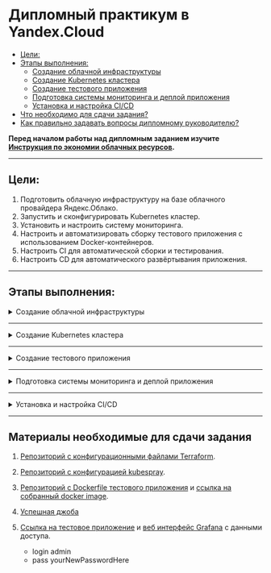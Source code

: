# Дипломный практикум в Yandex.Cloud
  * [Цели:](#цели)
  * [Этапы выполнения:](#этапы-выполнения)
     * [Создание облачной инфраструктуры](#создание-облачной-инфраструктуры)
     * [Создание Kubernetes кластера](#создание-kubernetes-кластера)
     * [Создание тестового приложения](#создание-тестового-приложения)
     * [Подготовка cистемы мониторинга и деплой приложения](#подготовка-cистемы-мониторинга-и-деплой-приложения)
     * [Установка и настройка CI/CD](#установка-и-настройка-cicd)
  * [Что необходимо для сдачи задания?](#что-необходимо-для-сдачи-задания)
  * [Как правильно задавать вопросы дипломному руководителю?](#как-правильно-задавать-вопросы-дипломному-руководителю)

**Перед началом работы над дипломным заданием изучите [Инструкция по экономии облачных ресурсов](https://github.com/netology-code/devops-materials/blob/master/cloudwork.MD).**

---
## Цели:

1. Подготовить облачную инфраструктуру на базе облачного провайдера Яндекс.Облако.
2. Запустить и сконфигурировать Kubernetes кластер.
3. Установить и настроить систему мониторинга.
4. Настроить и автоматизировать сборку тестового приложения с использованием Docker-контейнеров.
5. Настроить CI для автоматической сборки и тестирования.
6. Настроить CD для автоматического развёртывания приложения.

---
## Этапы выполнения:


<details><summary>Создание облачной инфраструктуры</summary>

   1. Создание сервисного аккаунта и подготовка бакета для хранения стейт файлов terraform [тык](./bucket/bucket.tf).
   2. Создание VPC с подсетями в разных зонах доступности [тык](./terraform/networks.tf)
   3. Результат создания облачной инфраструктуры три воркер ноды и одна мастер нода
```
terraform apply
Apply complete! Resources: 16 added, 0 changed, 0 destroyed.

Outputs:

external_ip_control_plane = "62.84.116.224"
external_ip_nodes = tolist([
  "158.160.52.75",
  "62.84.121.132",
  "158.160.131.149",
])
```
   4. Проверяем содержимое полученного файла hosts.yml сгенерированного при помощи темплейта для создание кубернетис кластера постедством **kubespray**.

```
---
all:
  hosts:
    control-plane:
      ansible_host: 62.84.116.224
      ansible_user: ubuntu
    node-1:
      ansible_host: 158.160.114.59
      ansible_user: ubuntu
    node-2:
      ansible_host: 84.201.143.218
      ansible_user: ubuntu
    node-3:
      ansible_host: 158.160.152.9
      ansible_user: ubuntu
  children:
    kube_control_plane:
      hosts:
        control-plane:
    kube_node:
      hosts:
        node-1:
        node-2:
        node-3:
    etcd:
      hosts:
        control-plane:
    k8s_cluster:
      vars:
        supplementary_addresses_in_ssl_keys: [62.84.116.224]
      children:
        kube_control_plane:
        kube_node:
    calico_rr:
      hosts: {}

```

</details>

---
<details><summary>Создание Kubernetes кластера</summary>

   1. Подготавливаем Kubespray.
```
$ git clone https://github.com/kubernetes-sigs/kubespray
$ sudo pip3 install -r requirements.txt
```
   2. Запускаем плейбук на основе инвентори [hosts.yml](./kubespray/inventory/my-k8s-cluster/hosts.yml) полученного при развертывании инфраструктуры терраформом на предыдущем этапе.
```
$ ansible-playbook -i inventory/my-k8s-cluster/hosts.yml --become --become-user=root cluster.yml
```   
   3. Подключаемся к мастеру и копируем содержимое файла (меняя ip на внешний ip мастер ноды) /etc/kubernetes/admin.conf на нашу рабочую машину.
```
apiVersion: v1
clusters:
- cluster:
    certificate-authority-data: LS0tLS1CRUdJTiBDRV...DQVRFLS0tLS0K
    server: https://127.0.0.1:6443
  name: cluster.local
contexts:
- context:
    cluster: cluster.local
    user: kubernetes-admin
  name: kubernetes-admin@cluster.local
current-context: kubernetes-admin@cluster.local
kind: Config
preferences: {}
users:
- name: kubernetes-admin
  user:
    client-certificate-data: LS0tLS1CRUdJTiBDRVJU...lDQVRFLS0tLS0K
    client-key-data: LS0tLS1CRUdJTiBSU0...RFIEtFWS0tLS0tCg==
```
   4. Проверяем доступность кластера.
```
root@my-ubuntu:/home/alyoshqa# kubectl get nodes
NAME            STATUS   ROLES           AGE     VERSION
control-plane   Ready    control-plane   2d23h   v1.29.5
node-1          Ready    <none>          2d23h   v1.29.5
node-2          Ready    <none>          2d23h   v1.29.5
node-3          Ready    <none>          2d23h   v1.29.5
```

```
root@my-ubuntu:/home/alyoshqa# kubectl get pods --all-namespaces
NAMESPACE     NAME                                                     READY   STATUS    RESTARTS        AGE
default       alertmanager-prometheus-stack-kube-prom-alertmanager-0   2/2     Running   6 (168m ago)    2d22h
default       my-kuber-app-745dcd885d-5k9vm                            1/1     Running   1 (153m ago)    10h
default       my-kuber-app-745dcd885d-dlh7s                            1/1     Running   1 (93m ago)     10h
default       my-kuber-app-745dcd885d-hg8d6                            1/1     Running   1 (168m ago)    10h
default       prometheus-prometheus-stack-kube-prom-prometheus-0       2/2     Running   6 (153m ago)    2d22h
default       prometheus-stack-grafana-5976f5cdf4-vdd2m                3/3     Running   9 (93m ago)     2d22h
default       prometheus-stack-kube-prom-operator-7f8785949b-kkgnd     1/1     Running   3 (168m ago)    2d22h
default       prometheus-stack-kube-state-metrics-58575d877f-gpjlj     1/1     Running   7 (151m ago)    2d22h
default       prometheus-stack-prometheus-node-exporter-552qx          1/1     Running   3 (168m ago)    2d22h
default       prometheus-stack-prometheus-node-exporter-572hp          1/1     Running   3 (153m ago)    2d22h
default       prometheus-stack-prometheus-node-exporter-bk4j6          1/1     Running   0               2d22h
default       prometheus-stack-prometheus-node-exporter-lgv46          1/1     Running   3 (93m ago)     2d22h
kube-system   calico-kube-controllers-68485cbf9c-qzmgn                 1/1     Running   3 (93m ago)     2d23h
kube-system   calico-node-dwh96                                        1/1     Running   14 (14m ago)    2d23h
kube-system   calico-node-hmcnr                                        1/1     Running   13 (153m ago)   2d23h
kube-system   calico-node-qbmjx                                        1/1     Running   12 (92m ago)    2d23h
kube-system   calico-node-xmn4l                                        1/1     Running   14 (168m ago)   2d23h
kube-system   coredns-69db55dd76-6tm82                                 1/1     Running   3 (168m ago)    2d23h
kube-system   coredns-69db55dd76-krdmm                                 1/1     Running   0               2d23h
kube-system   dns-autoscaler-6f4b597d8c-jg7vl                          1/1     Running   0               2d23h
kube-system   kube-apiserver-control-plane                             1/1     Running   1               2d23h
kube-system   kube-controller-manager-control-plane                    1/1     Running   18 (12m ago)    2d23h
kube-system   kube-proxy-8j8rv                                         1/1     Running   3 (93m ago)     2d23h
kube-system   kube-proxy-d659q                                         1/1     Running   3 (153m ago)    2d23h
kube-system   kube-proxy-kmqcp                                         1/1     Running   3 (168m ago)    2d23h
kube-system   kube-proxy-n54pf                                         1/1     Running   0               2d23h
kube-system   kube-scheduler-control-plane                             1/1     Running   18 (12m ago)    2d23h
kube-system   nginx-proxy-node-1                                       1/1     Running   3 (93m ago)     2d23h
kube-system   nginx-proxy-node-2                                       1/1     Running   3 (153m ago)    2d23h
kube-system   nginx-proxy-node-3                                       1/1     Running   3 (168m ago)    2d23h
kube-system   nodelocaldns-jkxpg                                       1/1     Running   7 (168m ago)    2d23h
kube-system   nodelocaldns-lc7wf                                       1/1     Running   0               2d23h
kube-system   nodelocaldns-vpm5m                                       1/1     Running   3 (153m ago)    2d23h
kube-system   nodelocaldns-vtvkx                                       1/1     Running   3 (93m ago)     2d23h
```


</details>

---
<details><summary>Создание тестового приложения</summary>

Создадим докер-образ на основе **nginx**, отдающим страницу-портфолио. [Репозиторий с исходниками](https://github.com/A1yoshQa/app.git).

   1.  [Dockerfile](https://github.com/A1yoshQa/app/blob/main/Dockerfile)
   2.  [Конфиг nginx](https://github.com/A1yoshQa/app/blob/main/nginx/app.conf)
   3.  В качесиве регистри был использован [DockerHub](https://hub.docker.com/repository/docker/a1yoshqa/my-kuber-app/general) 
   ![ScreenShot](./img/Screenshot_1.jpg)
   4. Для развертывания приложения в кластере созданы файлы deployment.yml, service.yml.
```
---
apiVersion: apps/v1
kind: Deployment
metadata:
  name: my-kuber-app
spec:
  replicas: 3
  selector:
    matchLabels:
      app: my-kuber-app
  template:
    metadata:
      labels:
        app: my-kuber-app
    spec:
      containers:
        - name: my-kuber-app
          image: a1yoshqa/my-kuber-app:{{image_tag}}
          ports:
            - name: http
              containerPort: 80
              protocol: TCP
```

```
---
apiVersion: v1
kind: Service
metadata:
  name: my-kuber-app-svc
spec:
  type: NodePort
  selector:
    app: my-kuber-app
  ports:
    - name: web
      nodePort: 30903
      port: 80
      targetPort: 80
```
   5. В конфигурацию терраформа был добавлен код сетевого балансировщика для приложения
```
resource "yandex_lb_network_load_balancer" "nlb-my-k8s-app" {

  name = "nlb-my-k8s-app"

  listener {
    name        = "app-listener"
    port        = 80
    target_port = 30903
    external_address_spec {
      ip_version = "ipv4"
    }
  }
```



</details>


---
<details><summary>Подготовка cистемы мониторинга и деплой приложения</summary>

   1. Для разворачивания мониторинга воспользуемся helm [чартом](https://github.com/prometheus-community/helm-charts/tree/main/charts/kube-prometheus-stack)

```
helm repo add prometheus-community https://prometheus-community.github.io/helm-charts
helm repo update
helm install prometheus-stack  prometheus-community/kube-prometheus-stack
```
   2. Проверим поднятие мониторинга

```
root@my-ubuntu:/home/alyoshqa# kubectl get svc -w
NAME                                        TYPE        CLUSTER-IP      EXTERNAL-IP   PORT(S)                      AGE
alertmanager-operated                       ClusterIP   None            <none>        9093/TCP,9094/TCP,9094/UDP   2d23h
grafana                                     NodePort    10.233.24.218   <none>        3000:30902/TCP               2d23h
kubernetes                                  ClusterIP   10.233.0.1      <none>        443/TCP                      3d
my-kuber-app-svc                            NodePort    10.233.14.116   <none>        80:30903/TCP                 11h
prometheus-operated                         ClusterIP   None            <none>        9090/TCP                     2d23h
prometheus-stack-grafana                    ClusterIP   10.233.8.150    <none>        80/TCP                       2d23h
prometheus-stack-kube-prom-alertmanager     ClusterIP   10.233.17.151   <none>        9093/TCP,8080/TCP            2d23h
prometheus-stack-kube-prom-operator         ClusterIP   10.233.3.97     <none>        443/TCP                      2d23h
prometheus-stack-kube-prom-prometheus       ClusterIP   10.233.15.234   <none>        9090/TCP,8080/TCP            2d23h
prometheus-stack-kube-state-metrics         ClusterIP   10.233.63.159   <none>        8080/TCP                     2d23h
prometheus-stack-prometheus-node-exporter   ClusterIP   10.233.27.68    <none>        9100/TCP                     2d23h
```

   3. Создадим манифест серсива NodePort для Grafana

```
---
apiVersion: v1
kind: Service
metadata:
  name: grafana
spec:
  type: NodePort
  selector:
    app.kubernetes.io/name: grafana
  ports:
    - name: http
      nodePort: 30902
      port: 3000
      targetPort: 3000
```

   4. Для доступа извне добавим блок терраформа с сетевым балансировщиком для апп и графаны.

```
resource "yandex_lb_target_group" "nlb-group-grafana" {

  name       = "nlb-group-grafana"
  depends_on = [yandex_compute_instance_group.k8s-node-group]

  dynamic "target" {
    for_each = yandex_compute_instance_group.k8s-node-group.instances
    content {
      subnet_id = target.value.network_interface.0.subnet_id
      address   = target.value.network_interface.0.ip_address
    }
  }
}

resource "yandex_lb_network_load_balancer" "nlb-graf" {

  name = "nlb-grafana"

  listener {
    name        = "grafana-listener"
    port        = 3000
    target_port = 30902
    external_address_spec {
      ip_version = "ipv4"
    }
  }

  attached_target_group {
    target_group_id = yandex_lb_target_group.nlb-group-grafana.id

    healthcheck {
      name = "healthcheck"
      tcp_options {
        port = 30902
      }
    }
  }
  depends_on = [yandex_lb_target_group.nlb-group-grafana]
}

resource "yandex_lb_network_load_balancer" "nlb-appl" {

  name = "nlb-my-k8s-app"

  listener {
    name        = "app-listener"
    port        = 80
    target_port = 30903
    external_address_spec {
      ip_version = "ipv4"
    }
  }

  attached_target_group {
    target_group_id = yandex_lb_target_group.nlb-group-grafana.id

    healthcheck {
      name = "healthcheck"
      tcp_options {
        port = 30903
      }
    }
  }
  depends_on = [yandex_lb_target_group.nlb-group-grafana]
}
```

   5. Проверим доступность

![ScreenShot](./img/Screenshot_2.jpg)
![ScreenShot](./img/Screenshot_3.jpg)

   [ССЫЛКА НА ГРАФАНУ](http://158.160.133.94:3000/) 

   [ССЫЛКА НА САЙТ](http://158.160.146.168/) (внешний Ip loadbalancer'а раскидывающий трафик по 3 воркерам)


</details>


---
<details><summary>Установка и настройка CI/CD</summary>
   Для создания пайплайна для сборки и деплоя приложения выбран GitHub Actions.

   [Ссылка на репозиторий](https://github.com/A1yoshQa/app.git)

   1. [Ссылка манифест ci/cd](https://github.com/A1yoshQa/app/blob/main/.github/workflows/blank.yml) 
   2. Секреты и прочие переменные используемые в сборке создаются в веб интерфейсе графаны
![ScreenShot](./img/Screenshot_4.jpg)
   3. В процессе сборки образ создаётся на основе [Dockerfile](https://github.com/A1yoshQa/app/blob/main/Dockerfile) представленного раннее, деплой осуществляется путём создания объектов кубера в клстере на основе манифестов [deployment.yaml](https://github.com/A1yoshQa/app/blob/main/kuber/deployment.yaml) и [service.yaml](https://github.com/A1yoshQa/app/blob/main/kuber/service.yaml).
   4. Сам манифест сборки предстален ниже, и также расположен по стандартному пути /.github/workflows
```
name: CI-build_and_deploy-site

env:
  IMAGE_NAME: ${{ secrets.DOCKER_USERNAME }}/my-kuber-app
  TAG: ${{ github.run_number }}
  FILE_TAG: ./environments/value_tag
  VARS_APP_REPO: ${{ vars.APP_REPO }}
  REPO_DIR: app
  
on:
  push:
    branches:
    - main
    tags:
    - '*'
    
jobs:

  build:
    outputs:
      image_tag: ${{ env.TAG }}
    runs-on: ubuntu-latest

    steps:
    
    - name: Get files
      uses: actions/checkout@v3

    - name: Set env TAG
      id: step_tag
      run: echo "TAG=$(echo ${GITHUB_REF:10})" >> $GITHUB_ENV
      if: startsWith(github.ref, 'refs/tags/v')
      
    - name: Build the Docker image
      run: docker build . --file Dockerfile --tag ${{ env.IMAGE_NAME }}:${{ env.TAG }}
    
    - name: Push the Docker image
      run: |
        docker login --username ${{ secrets.DOCKER_USERNAME }} --password ${{ secrets.DOCKER_PASSWORD }}
        docker push ${{ env.IMAGE_NAME }}:${{ env.TAG }}


  deploy: 
    
    needs: build
    runs-on: ubuntu-latest

    steps:

    - name: Update application
      env:
        tag: ${{ needs.build.outputs.image_tag }}
      uses: appleboy/ssh-action@v1.0.3
      with:
        host: ${{ secrets.SSH_HOST }}
        username: ${{ secrets.SSH_USERNAME }}
        key: ${{ secrets.SSH_KEY }}
        port: ${{ secrets.SSH_PORT }}
        script: |
          sudo su 
          sudo apt install git -y
          kubectl delete  -f .app/kuber/deployment.yaml
          kubectl delete -f .app/kuber/service.yaml
          rm -rf ./${{ env.REPO_DIR}}
          git clone ${{ env.VARS_APP_REPO }} ./${{ env.REPO_DIR}}
          cd ./${{ env.REPO_DIR}}
          sed -i "s|{{image_tag}}|${{ env.tag }}|g" ./kuber/deployment.yaml
          sudo kubectl apply -f ./kuber/deployment.yaml
          sudo kubectl apply -f ./kuber/service.yaml
          sudo kubectl get po,svc | grep my-kuber-app
```

   5. Немного персонализируем наш сайт и выполним пуш комита.

```
root@my-ubuntu:/home/alyoshqa/app# git add .
root@my-ubuntu:/home/alyoshqa/app# git commit -m "add my name"
[main 0497eb7] add my name
 1 file changed, 2 insertions(+), 2 deletions(-)
root@my-ubuntu:/home/alyoshqa/app# git push -u origin
Enumerating objects: 7, done.
Counting objects: 100% (7/7), done.
Delta compression using up to 4 threads
Compressing objects: 100% (4/4), done.
Writing objects: 100% (4/4), 401 bytes | 401.00 KiB/s, done.
Total 4 (delta 3), reused 0 (delta 0), pack-reused 0
remote: Resolving deltas: 100% (3/3), completed with 3 local objects.
To https://github.com/A1yoshQa/app.git
   247522a..0497eb7  main -> main
Branch 'main' set up to track remote branch 'main' from 'origin'.
```

   6. Проверим статус сборки
![ScreenShot](./img/Screenshot_5.jpg)
сборка прошла успешно

   7. Проверим обновилась ли статика нашего сайта
   ![ScreenShot](./img/Screenshot_7.jpg)
   ![ScreenShot](./img/Screenshot_6.jpg)
   успешно



</details>

---
## Материалы необходимые для сдачи задания

1. [Репозиторий с конфигурационными файлами Terraform](https://github.com/A1yoshQa/netology/tree/main/diplom/terraform).
2. [Репозиторий с конфигурацией kubespray](https://github.com/kubernetes-sigs/kubespray).
3. [Репозиторий с Dockerfile тестового приложения](https://github.com/A1yoshQa/app.git) и [ссылка на собранный docker image](https://hub.docker.com/repository/docker/a1yoshqa/my-kuber-app/general).
4. [Успешная джоба](https://github.com/A1yoshQa/app/actions/runs/9436664803) 
5. [Ссылка на тестовое приложение](http://158.160.146.168/) и [веб интерфейс Grafana](http://158.160.133.94:3000/) с данными доступа.

   - login admin
   - pass yourNewPasswordHere


